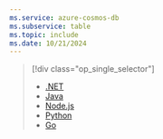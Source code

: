 ```yaml
---
ms.service: azure-cosmos-db
ms.subservice: table
ms.topic: include
ms.date: 10/21/2024
---
```


> [!div class="op_single_selector"]
>
> - [.NET](../../quickstart-dotnet.md)
> - [Java](../../quickstart-java.md)
> - [Node.js](../../quickstart-nodejs.md)
> - [Python](../../quickstart-python.md)
> - [Go](../../quickstart-go.md)
>
